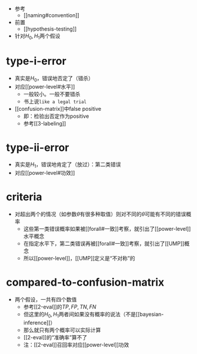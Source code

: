 - 参考
  - [[naming#convention]]
- 前置
  - [[hypothesis-testing]]
- 针对$H_0,H_1$两个假设
# type-i-error
- 真实是$H_0$，错误地否定了（错杀）
- 对应[[power-level#水平]]
  - 一般较小。一般不要错杀
  - 书上说`like a legal trial`
- [[confusion-matrix]]中false positive
  - 即：检验出否定作为positive
  - 参考[[3-labeling]]
# type-ii-error
- 真实是$H_1$，错误地肯定了（放过）：第二类错误
- 对应[[power-level#功效]]
# criteria
- 对超出两个的情况（如参数$\theta$有很多种取值）则对不同的$\theta$可能有不同的错误概率
  - 这些第一类错误概率如果被[[forall#一致]]考察，就引出了[[power-level]]水平概念
  - 在指定水平下，第二类错误再被[[forall#一致]]考察，就引出了[[UMP]]概念
  - 所以[[power-level]]，[[UMP]]定义是“不对称”的
# compared-to-confusion-matrix
- 两个假设，一共有四个数值
  - 参考[[2-eval]]的$TP, FP, TN, FN$
  - 但这里的$H_0,H_1$两者间如果没有概率的说法（不是[[bayesian-inference]]）
  - 那么就只有两个概率可以实际计算
  - [[2-eval]]的“准确率”算不了
  - 注：[[2-eval]]召回率对应[[power-level]]功效